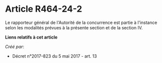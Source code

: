 # Article R464-24-2

Le rapporteur général de l'Autorité de la concurrence est partie à l'instance selon les modalités prévues à la présente
section et de la section IV.

**Liens relatifs à cet article**

_Créé par_:

  - Décret n°2017-823 du 5 mai 2017 - art. 13
